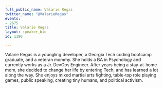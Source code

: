 ```yaml
---
full_public_name: Valarie Regas
twitter_name: "@ValarieRegas"
events:
- 2675
title: Valarie Regas
layout: speaker_bio
id: 1190

---
```

Valarie Regas is a youngling developer, a Georgia Tech coding bootcamp graduate, and a veteran mommy. She holds a BA in Psychology and currently works as a Jr. DevOps Engineer. After years being a stay-at-home mom, she decided to change her life by entering Tech, and has learned a lot along the way. She enjoys mixed martial arts fighting, table-top role playing games, public speaking, creating tiny humans, and political activism.  